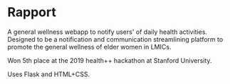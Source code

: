 # Rapport

A general wellness webapp to notify users' of daily health activities. Designed to be a notification and communication streamlining platform to promote the general wellness of elder women in LMICs.

Won 5th place at the 2019 health++ hackathon at Stanford University.

Uses Flask and HTML+CSS.
